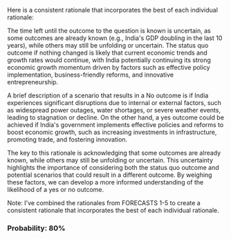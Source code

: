 Here is a consistent rationale that incorporates the best of each individual rationale:

The time left until the outcome to the question is known is uncertain, as some outcomes are already known (e.g., India's GDP doubling in the last 10 years), while others may still be unfolding or uncertain. The status quo outcome if nothing changed is likely that current economic trends and growth rates would continue, with India potentially continuing its strong economic growth momentum driven by factors such as effective policy implementation, business-friendly reforms, and innovative entrepreneurship.

A brief description of a scenario that results in a No outcome is if India experiences significant disruptions due to internal or external factors, such as widespread power outages, water shortages, or severe weather events, leading to stagnation or decline. On the other hand, a yes outcome could be achieved if India's government implements effective policies and reforms to boost economic growth, such as increasing investments in infrastructure, promoting trade, and fostering innovation.

The key to this rationale is acknowledging that some outcomes are already known, while others may still be unfolding or uncertain. This uncertainty highlights the importance of considering both the status quo outcome and potential scenarios that could result in a different outcome. By weighing these factors, we can develop a more informed understanding of the likelihood of a yes or no outcome.

Note: I've combined the rationales from FORECASTS 1-5 to create a consistent rationale that incorporates the best of each individual rationale.

### Probability: 80%